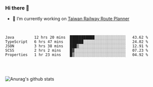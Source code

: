 ### Hi there 👋

- 🔭 I’m currently working on [Taiwan Railway Route Planner](https://github.com/Taiwan-Railway-Route-Planner)

<br/>

<!--START_SECTION:waka-->
```text
Java         12 hrs 20 mins  ███████████░░░░░░░░░░░░░░   43.62 % 
TypeScript   6 hrs 47 mins   ██████░░░░░░░░░░░░░░░░░░░   24.02 % 
JSON         3 hrs 38 mins   ███▒░░░░░░░░░░░░░░░░░░░░░   12.91 % 
SCSS         2 hrs 2 mins    █▓░░░░░░░░░░░░░░░░░░░░░░░   07.23 % 
Properties   1 hr 23 mins    █▒░░░░░░░░░░░░░░░░░░░░░░░   04.92 % 
```
<!--END_SECTION:waka-->

<br/>
<br/>

![Anurag's github stats](https://github-readme-stats.vercel.app/api?username=DepickereSven&show_icons=true&theme=tokyonight)



<!--
**DepickereSven/DepickereSven** is a ✨ _special_ ✨ repository because its `README.md` (this file) appears on your GitHub profile.

Here are some ideas to get you started:

- 🔭 I’m currently working on ...
- 🌱 I’m currently learning ...
- 👯 I’m looking to collaborate on ...
- 🤔 I’m looking for help with ...
- 💬 Ask me about ...
- 📫 How to reach me: ...
- 😄 Pronouns: ...
- ⚡ Fun fact: ...
-->
